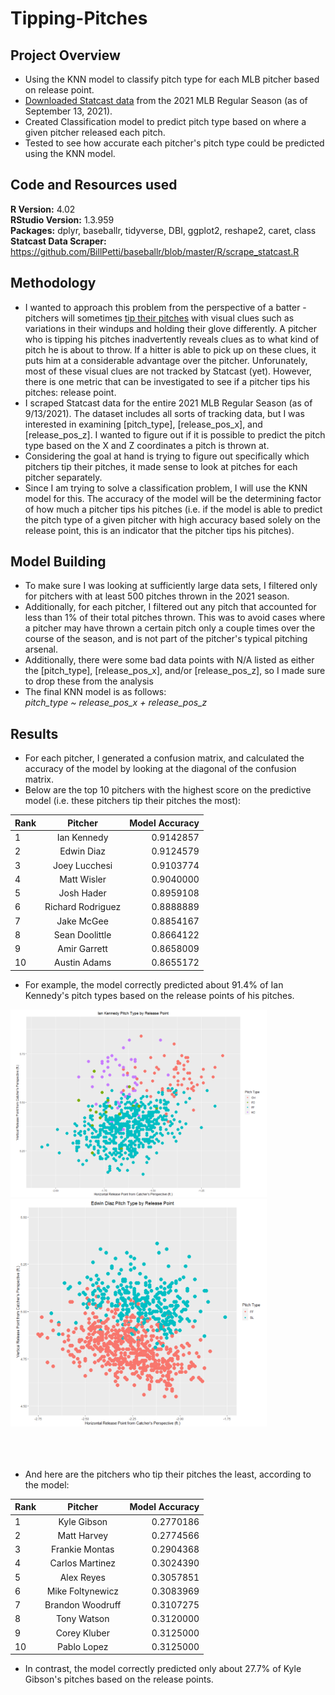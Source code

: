 # Tipping-Pitches

## Project Overview
* Using the KNN model to classify pitch type for each MLB pitcher based on release point.
* [Downloaded Statcast data](https://github.com/alex-susi/Tipping-Pitches/blob/master/Statcast%20Scraper.R) from the 2021 MLB Regular Season (as of September 13, 2021).
* Created Classification model to predict pitch type based on where a given pitcher released each pitch.
* Tested to see how accurate each pitcher's pitch type could be predicted using the KNN model.  


## Code and Resources used
**R Version:** 4.02  
**RStudio Version:** 1.3.959  
**Packages:** dplyr, baseballr, tidyverse, DBI, ggplot2, reshape2, caret, class   
**Statcast Data Scraper:** https://github.com/BillPetti/baseballr/blob/master/R/scrape_statcast.R     



## Methodology
* I wanted to approach this problem from the perspective of a batter - pitchers will sometimes [tip their pitches](https://inningace.com/faqs/baseball/what-is-pitch-tipping/) with visual clues such as variations in their windups and holding their glove differently. A pitcher who is tipping his pitches inadvertently reveals clues as to what kind of pitch he is about to throw. If a hitter is able to pick up on these clues, it puts him at a considerable advantage over the pitcher. Unforunately, most of these visual clues are not tracked by Statcast (yet). However, there is one metric that can be investigated to see if a pitcher tips his pitches: release point. 
* I scraped Statcast data for the entire 2021 MLB Regular Season (as of 9/13/2021). The dataset includes all sorts of tracking data, but I was interested in examining [pitch_type], [release_pos_x], and [release_pos_z]. I wanted to figure out if it is possible to predict the pitch type based on the X and Z coordinates a pitch is thrown at. 
* Considering the goal at hand is trying to figure out specifically which pitchers tip their pitches, it made sense to look at pitches for each pitcher separately.  
* Since I am trying to solve a classification problem, I will use the KNN model for this. The accuracy of the model will be the determining factor of how much a pitcher tips his pitches (i.e. if the model is able to predict the pitch type of a given pitcher with high accuracy based solely on the release point, this is an indicator that the pitcher tips his pitches).  


## Model Building
* To make sure I was looking at sufficiently large data sets, I filtered only for pitchers with at least 500 pitches thrown in the 2021 season.  
* Additionally, for each pitcher, I filtered out any pitch that accounted for less than 1% of their total pitches thrown. This was to avoid cases where a pitcher may have thrown a certain pitch only a couple times over the course of the season, and is not part of the pitcher's typical pitching arsenal.
* Additionally, there were some bad data points with N/A listed as either the [pitch_type], [release_pos_x], and/or [release_pos_z], so I made sure to drop these from the analysis
* The final KNN model is as follows:  
*pitch_type ~ release_pos_x + release_pos_z*  


## Results
* For each pitcher, I generated a confusion matrix, and calculated the accuracy of the model by looking at the diagonal of the confusion matrix. 
* Below are the top 10 pitchers with the highest score on the predictive model (i.e. these pitchers tip their pitches the most):   

| Rank | Pitcher            | Model Accuracy  | 
| ---- |:------------------:| ---------------:|
| 1    | Ian Kennedy        | 0.9142857       | 
| 2    | Edwin Diaz         | 0.9124579       | 
| 3    | Joey Lucchesi      | 0.9103774       |  
| 4    | Matt Wisler        | 0.9040000       | 
| 5    | Josh Hader         | 0.8959108       |
| 6    | Richard Rodriguez  | 0.8888889       |
| 7    | Jake McGee         | 0.8854167       |
| 8    | Sean Doolittle     | 0.8664122       |
| 9    | Amir Garrett       | 0.8658009       |
| 10   | Austin Adams       | 0.8655172       |
* For example, the model correctly predicted about 91.4% of Ian Kennedy's pitch types based on the release points of his pitches.   

<img src="https://github.com/alex-susi/Tipping-Pitches/blob/master/Ian%20Kennedy.png" width="410"><img src="https://github.com/alex-susi/Tipping-Pitches/blob/master/Edwin%20Diaz.png" width="410">
<br/><br/><br/><br/>


* And here are the pitchers who tip their pitches the least, according to the model:   

| Rank | Pitcher            | Model Accuracy  | 
| ---- |:------------------:| ---------------:|
| 1    | Kyle Gibson        | 0.2770186       | 
| 2    | Matt Harvey        | 0.2774566       | 
| 3    | Frankie Montas     | 0.2904368       |  
| 4    | Carlos Martinez    | 0.3024390       | 
| 5    | Alex Reyes         | 0.3057851       |
| 6    | Mike Foltynewicz   | 0.3083969       |
| 7    | Brandon Woodruff   | 0.3107275       |
| 8    | Tony Watson        | 0.3120000       |
| 9    | Corey Kluber       | 0.3125000       |
| 10   | Pablo Lopez        | 0.3125000       |
* In contrast, the model correctly predicted only about 27.7% of Kyle Gibson's pitches based on the release points.  




